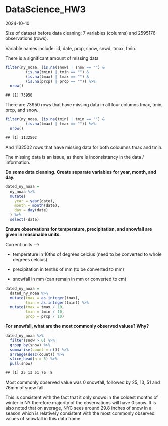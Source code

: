 DataScience_HW3
================
2024-10-10

Size of dataset before data cleaning: 7 variables (columns) and 2595176
observations (rows).

Variable names include: id, date, prcp, snow, snwd, tmax, tmin.

There is a significant amount of missing data

``` r
filter(ny_noaa, (is.na(snow) | snow == "") &
         (is.na(tmin) | tmin == "") &
         (is.na(tmax) | tmax == "") &
         (is.na(prcp) | prcp == "")) %>% 
  nrow()
```

    ## [1] 73950

There are 73950 rows that have missing data in all four columns tmax,
tmin, prcp, and snow.

``` r
filter(ny_noaa, (is.na(tmin) | tmin == "") &
         (is.na(tmax) | tmax == "")) %>% 
  nrow()
```

    ## [1] 1132502

And 1132502 rows that have missing data for both coloumns tmax and tmin.

The missing data is an issue, as there is inconsistancy in the data /
information.

**Do some data cleaning. Create separate variables for year, month, and
day.**

``` r
dated_ny_noaa = 
  ny_noaa %>% 
  mutate(
    year = year(date),
    month = month(date),
    day = day(date)
  ) %>% 
  select(-date)
```

**Ensure observations for temperature, precipitation, and snowfall are
given in reasonable units.**

Current units –\>

- temperature in 10ths of degrees celcius (need to be converted to whole
  degrees celcius)

- precipitation in tenths of mm (to be converted to mm)

- snowfall in mm (can remain in mm or converted to cm)

``` r
dated_ny_noaa = 
  dated_ny_noaa %>% 
  mutate(tmax = as.integer(tmax), 
         tmin = as.integer(tmin)) %>% 
  mutate(tmax = tmax / 10, 
         tmin = tmin / 10, 
         prcp = prcp / 10)
```

**For snowfall, what are the most commonly observed values? Why?**

``` r
dated_ny_noaa %>% 
  filter(snow > 0) %>%
  group_by(snow) %>% 
  summarise(count = n()) %>% 
  arrange(desc(count)) %>%
  slice_head(n = 5) %>%
  pull(snow)              
```

    ## [1] 25 13 51 76  8

Most commonly observed value was 0 snowfall, followed by 25, 13, 51 and
76mm of snow fall.

This is consistent with the fact that it only snows in the coldest
months of winter in NY therefore majority of the observations will have
0 snow. It is also noted that on average, NYC sees around 29.8 inches of
snow in a season which is relatively consistent with the most commonly
observed values of snowfall in this data frame.

